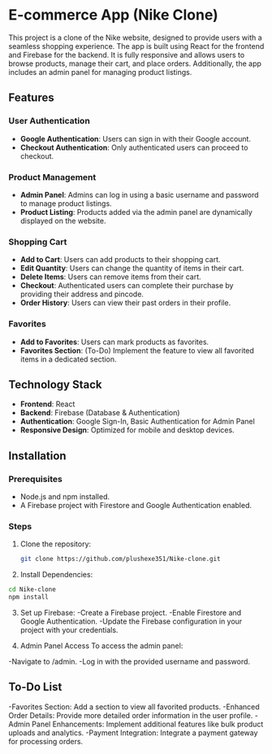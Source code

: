 # E-commerce App (Nike Clone)

This project is a clone of the Nike website, designed to provide users with a seamless shopping experience. The app is built using React for the frontend and Firebase for the backend. It is fully responsive and allows users to browse products, manage their cart, and place orders. Additionally, the app includes an admin panel for managing product listings.

## Features

### User Authentication

- **Google Authentication**: Users can sign in with their Google account.
- **Checkout Authentication**: Only authenticated users can proceed to checkout.

### Product Management

- **Admin Panel**: Admins can log in using a basic username and password to manage product listings.
- **Product Listing**: Products added via the admin panel are dynamically displayed on the website.

### Shopping Cart

- **Add to Cart**: Users can add products to their shopping cart.
- **Edit Quantity**: Users can change the quantity of items in their cart.
- **Delete Items**: Users can remove items from their cart.
- **Checkout**: Authenticated users can complete their purchase by providing their address and pincode.
- **Order History**: Users can view their past orders in their profile.

### Favorites

- **Add to Favorites**: Users can mark products as favorites.
- **Favorites Section**: (To-Do) Implement the feature to view all favorited items in a dedicated section.

## Technology Stack

- **Frontend**: React
- **Backend**: Firebase (Database & Authentication)
- **Authentication**: Google Sign-In, Basic Authentication for Admin Panel
- **Responsive Design**: Optimized for mobile and desktop devices.

## Installation

### Prerequisites

- Node.js and npm installed.
- A Firebase project with Firestore and Google Authentication enabled.

### Steps

1. Clone the repository:

   ```bash
   git clone https://github.com/plushexe351/Nike-clone.git
   ```

2. Install Dependencies:

```bash
cd Nike-clone
npm install
```

3. Set up Firebase:
   -Create a Firebase project.
   -Enable Firestore and Google Authentication.
   -Update the Firebase configuration in your project with your credentials.

4. Admin Panel Access
   To access the admin panel:

-Navigate to /admin.
-Log in with the provided username and password.

## To-Do List

-Favorites Section: Add a section to view all favorited products.
-Enhanced Order Details: Provide more detailed order information in the user profile.
-Admin Panel Enhancements: Implement additional features like bulk product uploads and analytics.
-Payment Integration: Integrate a payment gateway for processing orders.
